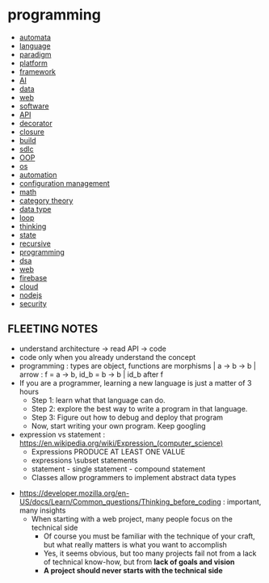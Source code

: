 # programming

-   [automata](automata)
-   [language](language)
-   [paradigm](paradigm)
-   [platform](platform)
-   [framework](framework)
-   [AI](AI)
-   [data](data)
-   [web](web)
-   [software](software)
-   [API](API)
-   [decorator](decorator)
-   [closure](closure)
-   [build](build)
-   [sdlc](sdlc)
-   [OOP](OOP)
-   [os](os)
-   [automation](automation)
-   [configuration management](configuration-management)
-   [math](math)
-   [category theory](category)
-   [data type](data-type)
-   [loop](loop)
-   [thinking](thinking)
-   [state](state)
-   [recursive](recursive)
-   [programming](programming)
-   [dsa](dsa)
-   [web](web)
-   [firebase](https://www.youtube.com/watch?v=q5J5ho7YUhA)
-   [cloud](cloud)
-   [nodejs](nodejs)
-   [security](security)

## FLEETING NOTES

-   understand architecture -> read API -> code
-   code only when you already understand the concept
-   programming : types are object, functions are morphisms | a -> b -> b | arrow : f = a -> b, id_b = b -> b | id_b after f
-   If you are a programmer, learning a new language is just a matter of 3 hours
    -   Step 1: learn what that language can do.
    -   Step 2: explore the best way to write a program in that language.
    -   Step 3: Figure out how to debug and deploy that program
    -   Now, start writing your own program. Keep googling
-   expression vs statement : https://en.wikipedia.org/wiki/Expression_(computer_science)
    -   Expressions PRODUCE AT LEAST ONE VALUE
    -   expressions \subset statements
    -   statement - single statement - compound statement
    -   Classes allow programmers to implement abstract data types

*   https://developer.mozilla.org/en-US/docs/Learn/Common_questions/Thinking_before_coding : important, many insights
    -   When starting with a web project, many people focus on the technical side
        -   Of course you must be familiar with the technique of your craft, but what really matters is what you want to accomplish
        -   Yes, it seems obvious, but too many projects fail not from a lack of technical know-how, but from **lack of goals and vision**
        -   **A project should never starts with the technical side**
